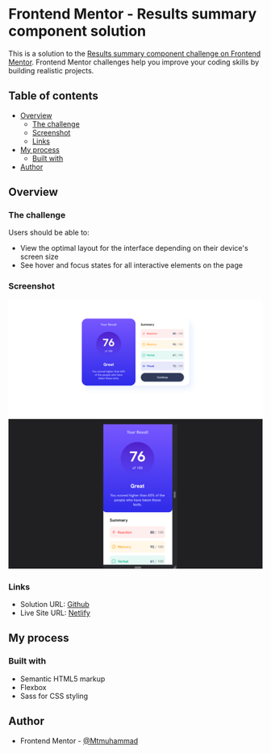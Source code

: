 # Frontend Mentor - Results summary component solution

This is a solution to the [Results summary component challenge on Frontend Mentor](https://www.frontendmentor.io/challenges/results-summary-component-CE_K6s0maV). Frontend Mentor challenges help you improve your coding skills by building realistic projects. 

## Table of contents

- [Overview](#overview)
  - [The challenge](#the-challenge)
  - [Screenshot](#screenshot)
  - [Links](#links)
- [My process](#my-process)
  - [Built with](#built-with)
- [Author](#author)

## Overview

### The challenge

Users should be able to:

- View the optimal layout for the interface depending on their device's screen size
- See hover and focus states for all interactive elements on the page

### Screenshot

![Results Summary Component Desktop](./src/assets/images/Results_summary_component.png)
![Results Summary Component Mobile](./src/assets/images/Results_summary_component_mobile.png)

### Links

- Solution URL: [Github](https://github.com/Mtmuhammad/Results-Summary-Component)
- Live Site URL: [Netlify](https://results-summary-componentmtm.netlify.app/)

## My process

### Built with

- Semantic HTML5 markup
- Flexbox
- Sass for CSS styling

## Author

- Frontend Mentor - [@Mtmuhammad](https://www.frontendmentor.io/profile/Mtmuhammad)
